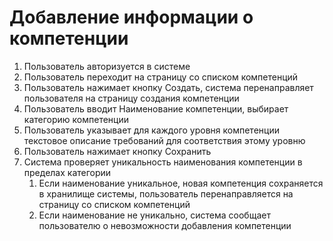 # Добавление информации о компетенции
1. Пользователь авторизуется в системе
2. Пользователь переходит на страницу со списком компетенций
3. Пользователь нажимает кнопку Создать, система перенаправляет пользователя на страницу создания компетенции
4. Пользователь вводит Наименование компетенции, выбирает категорию компетенции
5. Пользователь указывает для каждого уровня компетенции текстовое описание требований для соответствия этому уровню
6. Пользователь нажимает кнопку Сохранить
7. Система проверяет уникальность наименования компетенции в пределах категории
    1. Если наименование уникальное, новая компетенция сохраняется в хранилище системы, пользователь перенаправляется на страницу со списком компетенций
    2. Если наименование не уникально, система сообщает пользователю о невозможности добавления компетенции